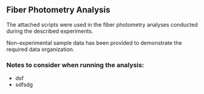 ## Fiber Photometry Analysis

The attached scripts were used in the fiber photometry analyses conducted during the described experiments.

Non-experimental sample data has been provided to demonstrate the required data organization.

### Notes to consider when running the analysis:

- dsf
- sdfsdg


